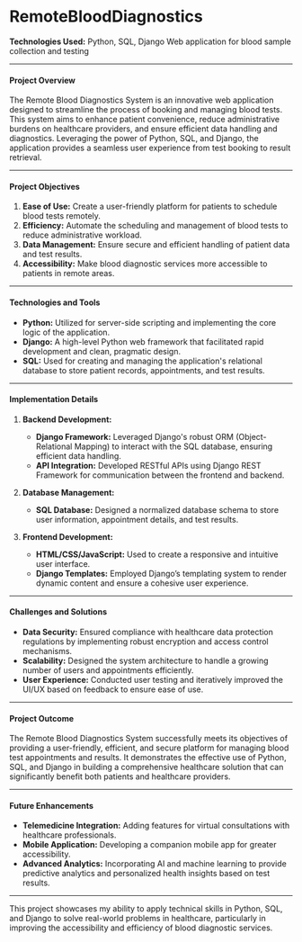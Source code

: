 # RemoteBloodDiagnostics
**Technologies Used:** Python, SQL, Django
Web application for blood sample collection and testing

---

#### **Project Overview**

The Remote Blood Diagnostics System is an innovative web application designed to streamline the process of booking and managing blood tests. This system aims to enhance patient convenience, reduce administrative burdens on healthcare providers, and ensure efficient data handling and diagnostics. Leveraging the power of Python, SQL, and Django, the application provides a seamless user experience from test booking to result retrieval.

---

#### **Project Objectives**

1. **Ease of Use:** Create a user-friendly platform for patients to schedule blood tests remotely.
2. **Efficiency:** Automate the scheduling and management of blood tests to reduce administrative workload.
3. **Data Management:** Ensure secure and efficient handling of patient data and test results.
4. **Accessibility:** Make blood diagnostic services more accessible to patients in remote areas.

---


#### **Technologies and Tools**

- **Python:** Utilized for server-side scripting and implementing the core logic of the application.
- **Django:** A high-level Python web framework that facilitated rapid development and clean, pragmatic design.
- **SQL:** Used for creating and managing the application's relational database to store patient records, appointments, and test results.

---

#### **Implementation Details**

1. **Backend Development:**
   - **Django Framework:** Leveraged Django's robust ORM (Object-Relational Mapping) to interact with the SQL database, ensuring efficient data handling.
   - **API Integration:** Developed RESTful APIs using Django REST Framework for communication between the frontend and backend.

2. **Database Management:**
   - **SQL Database:** Designed a normalized database schema to store user information, appointment details, and test results.

3. **Frontend Development:**
   - **HTML/CSS/JavaScript:** Used to create a responsive and intuitive user interface.
   - **Django Templates:** Employed Django’s templating system to render dynamic content and ensure a cohesive user experience.

---

#### **Challenges and Solutions**

- **Data Security:** Ensured compliance with healthcare data protection regulations by implementing robust encryption and access control mechanisms.
- **Scalability:** Designed the system architecture to handle a growing number of users and appointments efficiently.
- **User Experience:** Conducted user testing and iteratively improved the UI/UX based on feedback to ensure ease of use.

---

#### **Project Outcome**

The Remote Blood Diagnostics System successfully meets its objectives of providing a user-friendly, efficient, and secure platform for managing blood test appointments and results. It demonstrates the effective use of Python, SQL, and Django in building a comprehensive healthcare solution that can significantly benefit both patients and healthcare providers.

---

#### **Future Enhancements**

- **Telemedicine Integration:** Adding features for virtual consultations with healthcare professionals.
- **Mobile Application:** Developing a companion mobile app for greater accessibility.
- **Advanced Analytics:** Incorporating AI and machine learning to provide predictive analytics and personalized health insights based on test results.

---

This project showcases my ability to apply technical skills in Python, SQL, and Django to solve real-world problems in healthcare, particularly in improving the accessibility and efficiency of blood diagnostic services.
